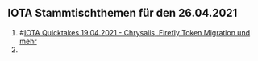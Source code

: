 ## IOTA Stammtischthemen für den 26.04.2021

1. #[IOTA Quicktakes 19.04.2021 - Chrysalis, Firefly Token Migration und mehr](https://www.youtube.com/watch?v=ZbxmAM4la9k)
2. 
